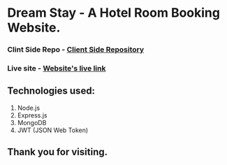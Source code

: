 # Dream Stay - A Hotel Room Booking Website.

### Clint Side Repo - [Client Side Repository](https://github.com/Porgramming-Hero-web-course/b9a11-client-side-dev-ahad-ali)

### Live site - [Website's live link](https://dream-stay-indev.web.app/)

## Technologies used:

1.  Node.js
2.  Express.js
3.  MongoDB
4.  JWT (JSON Web Token)

## Thank you for visiting.
